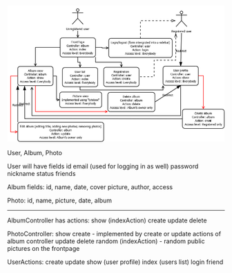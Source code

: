 <img src="http://github.com/dentarg/TDDD26/raw/master/user-case.png" alt="user-case.png" />


User, Album, Photo


User will have fields
id
email (used for logging in as well)
password
nickname
status
friends

Album fields:
id, name, date, cover picture, author, access

Photo:
id, name, picture, date, album



*************************************************************************

AlbumController has actions:
show (indexAction)
create
update
delete

PhotoController:
show
create - implemented by create or update actions of album controller
update
delete
random (indexAction) - random public pictures on the frontpage

UserActions:
create
update
show (user profile)
index (users list)
login
friend